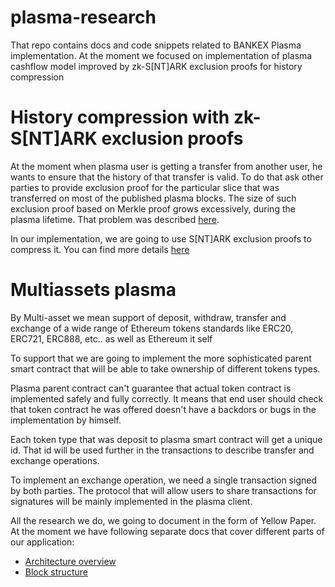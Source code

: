 # plasma-research
That repo contains docs and code snippets related to BANKEX Plasma implementation.
At the moment we focused on implementation of plasma cashflow model improved by zk-S[NT]ARK exclusion proofs for history compression

# History compression with zk-S[NT]ARK exclusion proofs
At the moment when plasma user is getting a transfer from another user, he wants to ensure that the history of that transfer is valid. To do that ask other parties to provide exclusion proof for the particular slice that was transferred on most of the published plasma blocks.
The size of such exclusion proof based on Merkle proof grows excessively, during the plasma lifetime. That problem was described [here](https://ethresear.ch/t/rsa-accumulators-for-plasma-cash-history-reduction/3739).

In our implementation, we are going to use S[NT]ARK exclusion proofs to compress it. You can find more details [here](https://ethresear.ch/t/short-s-nt-ark-exclusion-proofs-for-plasma/4438)

# Multiassets plasma
By Multi-asset we mean support of deposit, withdraw, transfer and exchange of a wide range of Ethereum tokens standards like ERC20, ERC721, ERC888, etc.. as well as Ethereum it self

To support that we are going to implement the more sophisticated parent smart contract that will be able to take ownership of different tokens types.

Plasma parent contract can't guarantee that actual token contract is implemented safely and fully correctly.
It means that end user should check that token contract he was offered doesn't have a backdors or bugs in the implementation by himself.

Each token type that was deposit to plasma smart contract will get a unique id. That id will be used further in the transactions to describe transfer and exchange operations.

To implement an exchange operation, we need a single transaction signed by both parties. The protocol that will allow users to share transactions for signatures will be mainly implemented in the plasma client.

All the research we do, we going to document in the form of Yellow Paper.
At the moment we have following separate docs that cover different parts of our application:
- [Architecture overview](https://github.com/BANKEX/plasma-research/blob/master/docs/architecture.md)
- [Block structure](https://github.com/BANKEX/plasma-research/blob/master/docs/block-structure.md)
